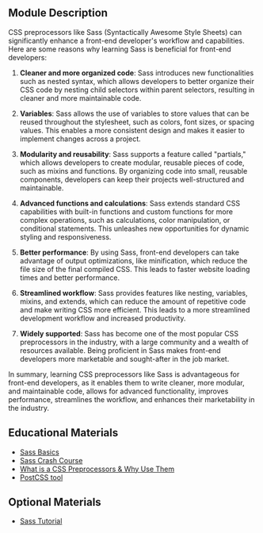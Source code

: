 ## Module Description

CSS preprocessors like Sass (Syntactically Awesome Style Sheets) can significantly enhance a front-end developer's 
workflow and capabilities. Here are some reasons why learning Sass is beneficial for front-end developers:

1. **Cleaner and more organized code**: Sass introduces new functionalities such as nested syntax, which allows 
developers to better organize their CSS code by nesting child selectors within parent selectors, resulting in 
cleaner and more maintainable code.

2. **Variables**: Sass allows the use of variables to store values that can be reused throughout the stylesheet, such as 
colors, font sizes, or spacing values. This enables a more consistent design and makes it easier to implement changes 
across a project.

3. **Modularity and reusability**: Sass supports a feature called "partials," which allows developers to create modular, 
reusable pieces of code, such as mixins and functions. By organizing code into small, reusable components, developers 
can keep their projects well-structured and maintainable.

4. **Advanced functions and calculations**: Sass extends standard CSS capabilities with built-in functions and custom 
functions for more complex operations, such as calculations, color manipulation, or conditional statements. This 
unleashes new opportunities for dynamic styling and responsiveness.

5. **Better performance**: By using Sass, front-end developers can take advantage of output optimizations, like minification, 
which reduce the file size of the final compiled CSS. This leads to faster website loading times and better performance.

6. **Streamlined workflow**: Sass provides features like nesting, variables, mixins, and extends, which can reduce the amount 
of repetitive code and make writing CSS more efficient. This leads to a more streamlined development workflow and 
increased productivity.

7. **Widely supported**: Sass has become one of the most popular CSS preprocessors in the industry, with a large community and 
a wealth of resources available. Being proficient in Sass makes front-end developers more marketable and sought-after 
in the job market.

In summary, learning CSS preprocessors like Sass is advantageous for front-end developers, as it enables them to write 
cleaner, more modular, and maintainable code, allows for advanced functionality, improves performance, streamlines the 
workflow, and enhances their marketability in the industry.


## Educational Materials
- [Sass Basics](https://sass-lang.com/guide/)
- [Sass Crash Course](https://youtu.be/nu5mdN2JIwM?si=IQLhG_ToLHTziRI6) 
- [What is a CSS Preprocessors & Why Use Them](https://sherocommerce.com/what-is-a-css-preprocessors-why-use-them/) 
- [PostCSS tool](https://postcss.org/)

## Optional Materials
-  [Sass Tutorial](https://www.tutorialspoint.com/sass/index.htm)